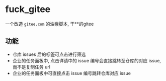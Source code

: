 # fuck_gitee

一个改造 `gitee.com` 的油猴脚本, 干\*\*的gitee

## 功能

- 仓库 issues 后的标签可点击进行筛选
- 企业的任务面板中, 点击详请中的 issue 编号会直接跳转至仓库的对应 issue, 而不是复制任务 url
- 企业的任务面板中可直接点击 issue 编号跳转仓库对应 issue

